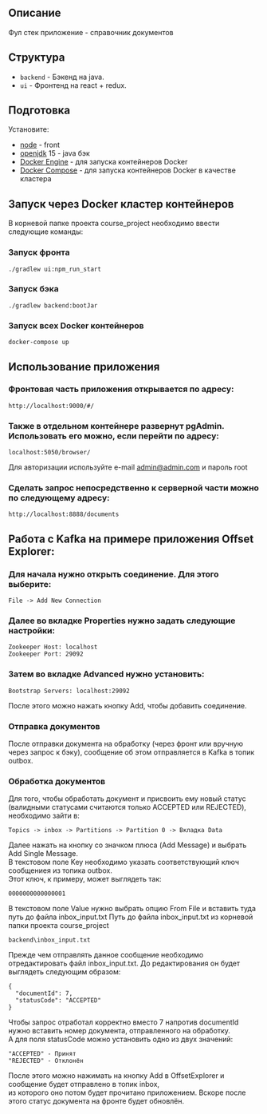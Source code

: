 ## Описание

Фул стек приложение - справочник документов

## Структура

- `backend` - Бэкенд на java.
- `ui` - Фронтенд на react + redux.

## Подготовка

Установите:

- [node](https://nodejs.org) - front
- [openjdk](https://openjdk.java.net) 15 - java бэк
- [Docker Engine](https://docs.docker.com/engine/install/) - для запуска контейнеров Docker
- [Docker Compose](https://docs.docker.com/compose/install/) - для запуска контейнеров Docker в качестве кластера

## Запуск через Docker кластер контейнеров

В корневой папке проекта course_project необходимо ввести следующие команды:

### Запуск фронта
```
./gradlew ui:npm_run_start
```

### Запуск бэка
```
./gradlew backend:bootJar
```

### Запуск всех Docker контейнеров
```
docker-compose up
```

## Использование приложения

### Фронтовая часть приложения открывается по адресу:
```
http://localhost:9000/#/
```

### Также в отдельном контейнере развернут pgAdmin. Использовать его можно, если перейти по адресу:
```
localhost:5050/browser/
```
Для авторизации используйте e-mail admin@admin.com и пароль root

### Сделать запрос непосредственно к серверной части можно по следующему адресу:
```
http://localhost:8888/documents
```
## Работа с Kafka на примере приложения Offset Explorer:
### Для начала нужно открыть соединение. Для этого выберите:
```
File -> Add New Connection
```

### Далее во вкладке Properties нужно задать следующие настройки:
```
Zookeeper Host: localhost
Zookeeper Port: 29092
```

### Затем во вкладке Advanced нужно установить:
```
Bootstrap Servers: localhost:29092
```
После этого можно нажать кнопку Add, чтобы добавить соединение.

### Отправка документов
После отправки документа на обработку (через фронт или вручную через запрос к бэку), сообщение об этом отправляется в Kafka в топик outbox.

### Обработка документов
Для того, чтобы обработать документ и присвоить ему новый статус (валидными статусами считаются только ACCEPTED или REJECTED),
необходимо зайти в:
```
Topics -> inbox -> Partitions -> Partition 0 -> Вкладка Data
```
Далее нажать на кнопку со значком плюса (Add Message) и выбрать Add Single Message.<br />
В текстовом поле Key необходимо указать соответствующий ключ сообщениея из топика outbox.<br />
Этот ключ, к примеру, может выглядеть так:
```
0000000000000001
```
В текстовом поле Value нужно выбрать опцию From File и вставить туда путь до файла inbox_input.txt
Путь до файла inbox_input.txt из корневой папки проекта course_project
```
backend\inbox_input.txt
```
Прежде чем отправлять данное сообщение необходимо отредактировать файл inbox_input.txt. До редактирования он будет выглядеть следующим образом:
```
{
  "documentId": 7,
  "statusCode": "ACCEPTED"
}
```
Чтобы запрос отработал корректно вместо 7 напротив documentId нужно вставить номер документа, отправленного на обработку.<br />
А для поля statusCode можно установить одно из двух значений:
```
"ACCEPTED" - Принят
"REJECTED" - Отклонён
```
После этого можно нажимать на кнопку Add в OffsetExplorer и сообщение будет отправлено в топик inbox,<br />
из которого оно потом будет прочитано приложением. Вскоре после этого статус документа на фронте будет обновлён.



